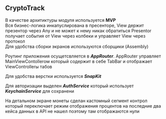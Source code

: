 ## CryptoTrack

В качестве архитиктуры модуля используется **MVP**  
Вся бизнес-логика инкапуслирована в пресенторе, View держит презентор через Any и не может к нему никак обратиться Presentor получает события от View через колбеки и управляет View через протокол  
Для удобства сборки экранов используются сборщики (Assembly)  

Роутинг приложения осущетсвляется в ***AppRouter***.
AppRouter управляет MainViewContollerом который содержит в себе TabBar и отображает ViewControllerы табов 

Для удобства верстки используется ***SnapKit***

Для авторизации выделен ***AuthService*** который использует ***KeychainService*** для сохранени

На детальном экране монеты сделан кастомный сегмент контрол который переключает режим отображения процентов на последние два кейса данных в API не нашел поэтому там отображаются нули
